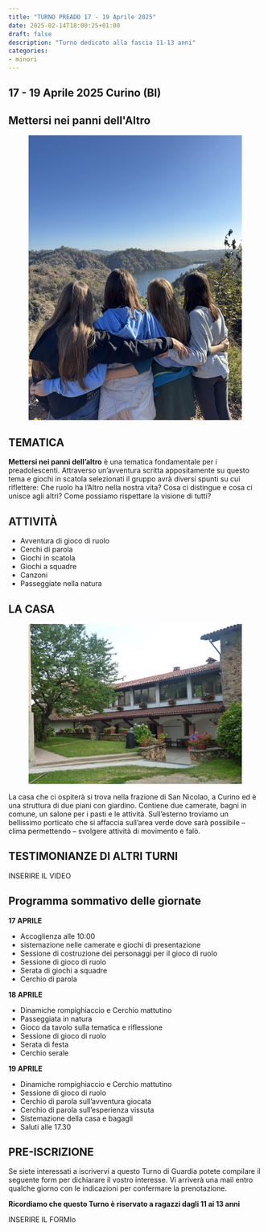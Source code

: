 ```yaml
---
title: "TURNO PREADO 17 - 19 Aprile 2025"
date: 2025-02-14T18:00:25+01:00
draft: false
description: "Turno dedicato alla fascia 11-13 anni"
categories:
- minori
---
```


## 17 - 19 Aprile 2025 Curino (BI)

## Mettersi nei panni dell'Altro

<figure>
      <img class=responsive-image src="condivisione.jpg" alt="Persone giocano al tavolo" class=image-container/> 
</figure>

## TEMATICA

**Mettersi nei panni dell’altro** è una tematica fondamentale per i preadolescenti. 
Attraverso un’avventura scritta appositamente su questo tema e giochi in scatola selezionati il gruppo avrà diversi spunti su cui riflettere: Che ruolo ha l’Altro nella nostra vita? Cosa ci distingue e cosa ci unisce agli altri? Come possiamo rispettare la visione di tutti? 

## ATTIVITÀ

- Avventura di gioco di ruolo 
- Cerchi di parola
- Giochi in scatola
- Giochi a squadre
- Canzoni
- Passeggiate nella natura

## LA CASA

<figure>
      <img class=responsive-image src="casa.jpg" alt="Casa vacanze"/> 
</figure>

La casa che ci ospiterà si trova nella frazione di San Nicolao, a Curino ed 
è una struttura di due piani con giardino. 
Contiene due camerate, bagni in comune, un salone per i pasti e le attività. 
Sull’esterno troviamo un bellissimo porticato che si affaccia sull’area verde
 dove sarà possibile – clima permettendo – svolgere attività di movimento e falò.

 ## TESTIMONIANZE DI ALTRI TURNI

 INSERIRE IL VIDEO

 ## Programma sommativo delle giornate

**17 APRILE** 

- Accoglienza alle 10:00
- sistemazione nelle camerate e giochi di presentazione
- Sessione di costruzione dei personaggi per il gioco di ruolo
- Sessione di gioco di ruolo
- Serata di giochi a squadre
- Cerchio di parola

**18 APRILE**

- Dinamiche rompighiaccio e Cerchio mattutino
- Passeggiata in natura 
- Gioco da tavolo sulla tematica e riflessione
- Sessione di gioco di ruolo
- Serata di festa
- Cerchio serale

**19 APRILE** 

- Dinamiche rompighiaccio e Cerchio mattutino
- Sessione di gioco di ruolo
- Cerchio di parola sull’avventura giocata
- Cerchio di parola sull’esperienza vissuta
- Sistemazione della casa e bagagli
- Saluti alle 17.30

## PRE-ISCRIZIONE

Se siete interessati a iscrivervi a questo Turno di Guardia potete compilare
il seguente form per dichiarare il vostro interesse. Vi arriverà una mail
entro qualche giorno con le indicazioni per confermare la prenotazione. 

**Ricordiamo che questo Turno è riservato a ragazzi dagli 11 ai 13 anni**

INSERIRE IL FORMlo
